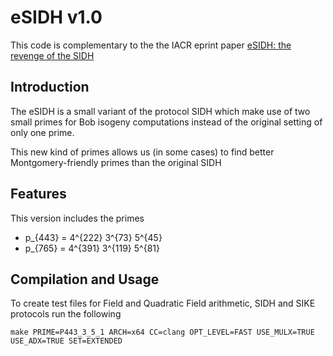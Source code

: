 # eSIDH v1.0


This code is complementary to the the IACR eprint paper [eSIDH: the revenge of the SIDH](https://ia.cr/2020/021) 

## Introduction
 The eSIDH is a small variant of the protocol SIDH 
 which make use of two small primes for Bob isogeny
 computations instead of the original setting of only one prime.
 
 This new kind of primes allows us (in some cases) to find 
 better Montgomery-friendly primes than the original SIDH 

## Features
This version includes the primes

- p_{443} = 4^{222} 3^{73} 5^{45}
- p_{765} = 4^{391} 3^{119} 5^{81}

## Compilation and Usage
To create test files for Field and Quadratic Field arithmetic, SIDH and SIKE
protocols run the following
```Shell
make PRIME=P443_3_5_1 ARCH=x64 CC=clang OPT_LEVEL=FAST USE_MULX=TRUE USE_ADX=TRUE SET=EXTENDED
```
